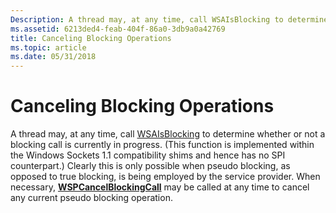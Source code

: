 ```yaml
---
Description: A thread may, at any time, call WSAIsBlocking to determine whether or not a blocking call is currently in progress.
ms.assetid: 6213ded4-feab-404f-86a0-3db9a0a42769
title: Canceling Blocking Operations
ms.topic: article
ms.date: 05/31/2018
---
```


# Canceling Blocking Operations

A thread may, at any time, call [WSAIsBlocking](/windows/desktop/api/winsock2/nf-winsock2-wsaisblocking) to determine whether or not a blocking call is currently in progress. (This function is implemented within the Windows Sockets 1.1 compatibility shims and hence has no SPI counterpart.) Clearly this is only possible when pseudo blocking, as opposed to true blocking, is being employed by the service provider. When necessary, [**WSPCancelBlockingCall**](https://msdn.microsoft.com/library/ms742269(v=VS.85).aspx) may be called at any time to cancel any current pseudo blocking operation.

 

 



